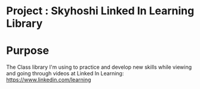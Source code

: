 # Project : Skyhoshi Linked In Learning Library

# Purpose
The Class library I'm using to practice and develop new skills while viewing and going through videos at Linked In Learning: https://www.linkedin.com/learning